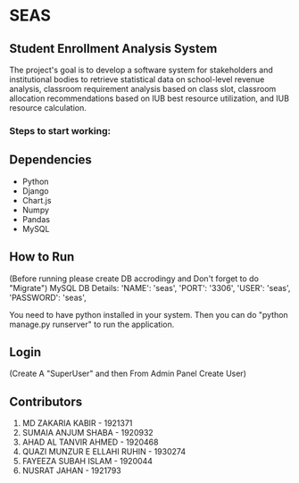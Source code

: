 # SEAS

## Student Enrollment Analysis System
The project's goal is to develop a software system for stakeholders and
institutional bodies to retrieve statistical data on school-level revenue
analysis, classroom requirement analysis based on class slot, classroom
allocation recommendations based on IUB best resource utilization, and IUB
resource calculation.

### Steps to start working:

## Dependencies

- Python
- Django
- Chart.js
- Numpy
- Pandas
- MySQL

## How to Run

(Before running please create DB accrodingy and Don't forget to do "Migrate")
MySQL DB Details:
'NAME': 'seas',
'PORT': '3306',
'USER': 'seas',
'PASSWORD': 'seas',

You need to have python installed in your system. Then you can do "python manage.py runserver" to run the application.

## Login

(Create A "SuperUser" and then From Admin Panel Create User)

## Contributors

1. MD ZAKARIA KABIR - 1921371
2. SUMAIA ANJUM SHABA - 1920932
3. AHAD AL TANVIR AHMED - 1920468
4. QUAZI MUNZUR E ELLAHI RUHIN - 1930274
5. FAYEEZA SUBAH ISLAM - 1920044
6. NUSRAT JAHAN - 1921793
